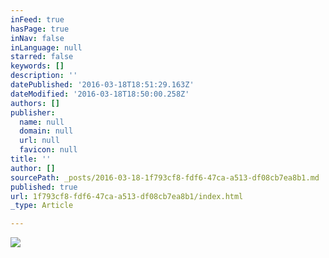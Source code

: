 ```yaml
---
inFeed: true
hasPage: true
inNav: false
inLanguage: null
starred: false
keywords: []
description: ''
datePublished: '2016-03-18T18:51:29.163Z'
dateModified: '2016-03-18T18:50:00.258Z'
authors: []
publisher:
  name: null
  domain: null
  url: null
  favicon: null
title: ''
author: []
sourcePath: _posts/2016-03-18-1f793cf8-fdf6-47ca-a513-df08cb7ea8b1.md
published: true
url: 1f793cf8-fdf6-47ca-a513-df08cb7ea8b1/index.html
_type: Article

---
```

![](https://the-grid-user-content.s3-us-west-2.amazonaws.com/e613b079-46bf-48cd-963c-2d22fd5766ea.gif)